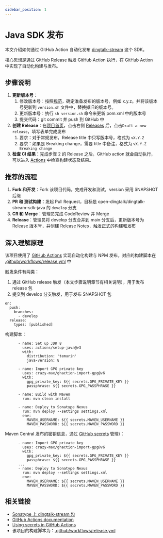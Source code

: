 ```yaml
---
sidebar_position: 1
---
```


# Java SDK 发布

本文介绍如何通过 GitHub Action 自动化发布 [dingtalk-stream](https://s01.oss.sonatype.org/#nexus-search;quick~dingtalk-stream) 这个 SDK。

核心思想是通过 GitHub Release 触发 GitHub Action 执行，在 GitHub Action 中实现了自动化构建与发布。

## 步骤说明

1. **更新版本号**：
   1. 修改版本号：按照[规范](intro)，确定准备发布的版本号，例如 x.y.z。并将该版本号更新到 `version.sh` 文件中，替换掉旧的版本号。
   2. 更新版本号：执行 `sh version.sh` 命令来更新 pom.xml 中的版本号
   3. 提交代码：git commit 并 push 到 GitHub 中
2. **创建 Release**：在[项目首页](https://github.com/open-dingtalk/dingtalk-stream-sdk-java)，点击右侧 [Releases](https://github.com/open-dingtalk/dingtalk-stream-sdk-java/releases) 后，点击`Draft a new release`，填写表单完成发布
   1. 要求：对于常规发布，Release title 中只写版本号，格式为 `vX.Y.Z`
   2. 要求：如果是 Breaking change，需要 title 中备注，格式为 `vX.Y.Z Breaking change`
3. **检查 CI 结果**：完成步骤 2 的 Release 之后，GitHub action 就会自动执行，可以进入 [Actions](https://github.com/open-dingtalk/dingtalk-stream-sdk-java/actions) 中检查构建状态及结果。

## 推荐的流程

1. **Fork 和开发**：Fork 该项目代码，完成开发和测试，version 采用 SNAPSHOT 后缀
2. **PR 和 测试构建**：发起 Pull Request，目标是 open-dingtalk/dingtalk-stream-sdk-java 的 `develop` 分支
3. **CR 和 Merge**：管理员完成 CodeReview 并 Merge
4. **Release**：管理员将 develop 分支合并到 main 分支后，更新版本号为 Release 版本号，并创建 Release Notes，触发正式的构建和发布

## 深入理解原理

该项目使用了 [GitHub Actions](https://docs.github.com/en/actions) 实现自动化构建与 NPM 发布。对应的构建脚本在 [.github/workflows/release.yml](https://github.com/open-dingtalk/dingtalk-stream-sdk-python/blob/main/.github/workflows/release.yml) 中

触发条件有两类：
1. 通过 GitHub release 触发（本文步骤说明章节有相关说明），用于发布 release 包
2. 提交到 develop 分支触发，用于发布 SNAPSHOT 包

```text showLineNumbers {2,5}
on:
  push:
    branches:
      - develop
  release:
    types: [published]
```

构建脚本：
```text showLineNumbers {4-5,14,17}
      - name: Set up JDK 8
        uses: actions/setup-java@v3
        with:
          distribution: 'temurin'
          java-version: 8

      - name: Import GPG private key
        uses: crazy-max/ghaction-import-gpg@v6
        with:
          gpg_private_key: ${{ secrets.GPG_PRIVATE_KEY }}
          passphrase: ${{ secrets.GPG_PASSPHRASE }}

      - name: Build with Maven
        run: mvn clean install

      - name: Deploy to Sonatype Nexus
        run: mvn deploy --settings settings.xml
        env:
          MAVEN_USERNAME: ${{ secrets.MAVEN_USERNAME }}
          MAVEN_PASSWORD: ${{ secrets.MAVEN_PASSWORD }}
```

Maven Central 发布的密钥信息，通过 [GitHub secrets](https://docs.github.com/actions/security-guides/encrypted-secrets) 管理）：
```text showLineNumbers {4-5,10-11}
      - name: Import GPG private key
        uses: crazy-max/ghaction-import-gpg@v6
        with:
          gpg_private_key: ${{ secrets.GPG_PRIVATE_KEY }}
          passphrase: ${{ secrets.GPG_PASSPHRASE }}
      ...
      - name: Deploy to Sonatype Nexus
        run: mvn deploy --settings settings.xml
        env:
          MAVEN_USERNAME: ${{ secrets.MAVEN_USERNAME }}
          MAVEN_PASSWORD: ${{ secrets.MAVEN_PASSWORD }}
```

## 相关链接

* [Sonatype 上 dingtalk-stream 包](https://s01.oss.sonatype.org/#nexus-search;quick~dingtalk-stream)
* [GitHub Actions documentation](https://docs.github.com/en/actions)
* [Using secrets in GitHub Actions](https://docs.github.com/actions/security-guides/encrypted-secrets)
* 该项目的构建脚本为：[.github/workflows/release.yml](https://github.com/open-dingtalk/dingtalk-stream-sdk-python/blob/main/.github/workflows/release.yml)